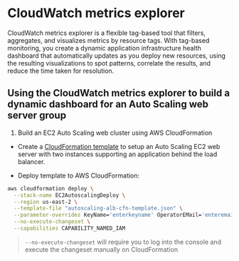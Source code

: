 # CloudWatch metrics explorer

CloudWatch metrics explorer is a flexible tag-based tool that filters, aggregates, and visualizes metrics by resource tags. With tag-based monitoring, you create a dynamic application infrastructure health dashboard that automatically updates as you deploy new resources, using the resulting visualizations to spot patterns, correlate the results, and reduce the time taken for resolution.

## Using the CloudWatch metrics explorer to build a dynamic dashboard for an Auto Scaling web server group

1. Build an EC2 Auto Scaling web cluster using AWS CloudFormation

- Create a [CloudFormation template](/autoscaling-alb-cfn-template.json) to setup an Auto Scaling EC2 web server with two instances supporting an application behind the load balancer.

- Deploy template to AWS CloudFormation:

```sh
aws cloudformation deploy \
  --stack-name EC2AutoscalingDeploy \
  --region us-east-2 \
  --template-file "autoscaling-alb-cfn-template.json" \
  --parameter-overrides KeyName='enterkeyname' OperatorEMail='enteremail' Subnets='subneta,subnetb,etc' VpcId='entervpcid' \
  --no-execute-changeset \
  --capabilities CAPABILITY_NAMED_IAM
```

> `--no-execute-changeset` will require you to log into the console and execute the changeset manually on CloudFormation

